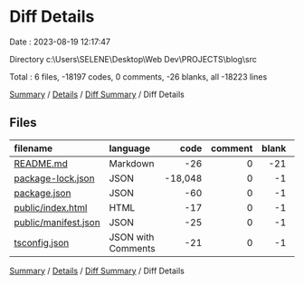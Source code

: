 # Diff Details

Date : 2023-08-19 12:17:47

Directory c:\\Users\\SELENE\\Desktop\\Web Dev\\PROJECTS\\blog\\src

Total : 6 files,  -18197 codes, 0 comments, -26 blanks, all -18223 lines

[Summary](results.md) / [Details](details.md) / [Diff Summary](diff.md) / Diff Details

## Files
| filename | language | code | comment | blank | total |
| :--- | :--- | ---: | ---: | ---: | ---: |
| [README.md](/README.md) | Markdown | -26 | 0 | -21 | -47 |
| [package-lock.json](/package-lock.json) | JSON | -18,048 | 0 | -1 | -18,049 |
| [package.json](/package.json) | JSON | -60 | 0 | -1 | -61 |
| [public/index.html](/public/index.html) | HTML | -17 | 0 | -1 | -18 |
| [public/manifest.json](/public/manifest.json) | JSON | -25 | 0 | -1 | -26 |
| [tsconfig.json](/tsconfig.json) | JSON with Comments | -21 | 0 | -1 | -22 |

[Summary](results.md) / [Details](details.md) / [Diff Summary](diff.md) / Diff Details